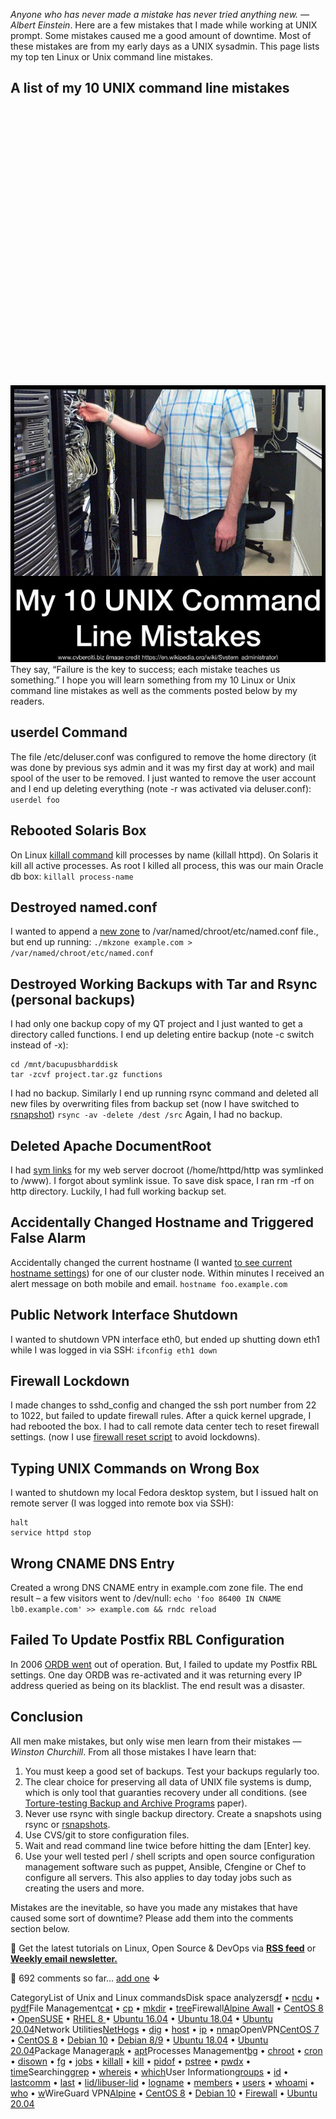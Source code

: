 *Anyone who has never made a mistake has never tried anything new. — Albert Einstein*.
 Here are a few mistakes that I made while working at UNIX prompt. Some mistakes caused me a good amount of downtime. Most of these mistakes are from my early days as a UNIX sysadmin. This page lists my top ten Linux or Unix command line mistakes.

A list of my 10 UNIX command line mistakes
------------------------------------------

![](data:image/svg+xml;base64,PHN2ZyBoZWlnaHQ9IjUyNiIgd2lkdGg9IjU5OSIgeG1sbnM9Imh0dHA6Ly93d3cudzMub3JnLzIwMDAvc3ZnIiB2ZXJzaW9uPSIxLjEiLz4=)![My 10 Linux or UNIX Command Line Mistakes](resources/69626443B36A3EEC057ADB3820FB2EBE.jpg)
 They say, “Failure is the key to success; each mistake teaches us something.” I hope you will learn something from my 10 Linux or Unix command line mistakes as well as the comments posted below by my readers.

userdel Command
---------------

The file /etc/deluser.conf was configured to remove the home directory (it was done by previous sys admin and it was my first day at work) and mail spool of the user to be removed. I just wanted to remove the user account and I end up deleting everything (note -r was activated via deluser.conf):
`userdel foo`

Rebooted Solaris Box
--------------------

On Linux [killall command](https://www.cyberciti.biz/tips/kill-frozen-crashed-unix-linux-desktop.html) kill processes by name (killall httpd). On Solaris it kill all active processes. As root I killed all process, this was our main Oracle db box:
`killall process-name`

Destroyed named.conf 
---------------------

I wanted to append a [new zone](https://bash.cyberciti.biz/domain/create-bind9-domain-zone-configuration-file/) to /var/named/chroot/etc/named.conf file., but end up running:
`./mkzone example.com > /var/named/chroot/etc/named.conf`

Destroyed Working Backups with Tar and Rsync (personal backups)
---------------------------------------------------------------

I had only one backup copy of my QT project and I just wanted to get a directory called functions. I end up deleting entire backup (note -c switch instead of -x):

```
cd /mnt/bacupusbharddisk
tar -zcvf project.tar.gz functions
```

 I had no backup. Similarly I end up running rsync command and deleted all new files by overwriting files from backup set (now I have switched to [rsnapshot](https://www.cyberciti.biz/faq/linux-rsnapshot-backup-howto/))
`rsync -av -delete /dest /src`
 Again, I had no backup.

Deleted Apache DocumentRoot
---------------------------

I had [sym links](https://www.cyberciti.biz/faq/unix-creating-symbolic-link-ln-command/) for my web server docroot (/home/httpd/http was symlinked to /www). I forgot about symlink issue. To save disk space, I ran rm -rf on http directory. Luckily, I had full working backup set.

Accidentally Changed Hostname and Triggered False Alarm 
--------------------------------------------------------

Accidentally changed the current hostname (I wanted [to see current hostname settings](https://www.cyberciti.biz/faq/find-my-linux-machine-name/)) for one of our cluster node. Within minutes I received an alert message on both mobile and email.
`hostname foo.example.com`

Public Network Interface Shutdown
---------------------------------

I wanted to shutdown VPN interface eth0, but ended up shutting down eth1 while I was logged in via SSH:
`ifconfig eth1 down`

Firewall Lockdown
-----------------

I made changes to sshd\_config and changed the ssh port number from 22 to 1022, but failed to update firewall rules. After a quick kernel upgrade, I had rebooted the box. I had to call remote data center tech to reset firewall settings. (now I use [firewall reset script](https://www.cyberciti.biz/faq/linux-iptables-firewall-flushout-configuration-every-5minutes/) to avoid lockdowns).

Typing UNIX Commands on Wrong Box
---------------------------------

I wanted to shutdown my local Fedora desktop system, but I issued halt on remote server (I was logged into remote box via SSH):

```
halt
service httpd stop
```

Wrong CNAME DNS Entry
---------------------

Created a wrong DNS CNAME entry in example.com zone file. The end result – a few visitors went to /dev/null:
`echo 'foo 86400 IN CNAME lb0.example.com' >> example.com && rndc reload`

Failed To Update Postfix RBL Configuration
------------------------------------------

In 2006 [ORDB went](https://www.cyberciti.biz/tips/ordborg-rbl-anti-spam-service-going-offline.html) out of operation. But, I failed to update my Postfix RBL settings. One day ORDB was re-activated and it was returning every IP address queried as being on its blacklist. The end result was a disaster.

Conclusion
----------

All men make mistakes, but only wise men learn from their mistakes — *Winston Churchill*.
 From all those mistakes I have learn that:

1. You must keep a good set of backups. Test your backups regularly too.
2. The clear choice for preserving all data of UNIX file systems is dump, which is only tool that guaranties recovery under all conditions. (see [Torture-testing Backup and Archive Programs](http://www.coredumps.de/doc/dump/zwicky/testdump.doc.html) paper).
3. Never use rsync with single backup directory. Create a snapshots using rsync or [rsnapshots](https://www.cyberciti.biz/faq/linux-rsnapshot-backup-howto/).
4. Use CVS/git to store configuration files.
5. Wait and read command line twice before hitting the dam [Enter] key.
6. Use your well tested perl / shell scripts and open source configuration management software such as puppet, Ansible, Cfengine or Chef to configure all servers. This also applies to day today jobs such as creating the users and more.

Mistakes are the inevitable, so have you made any mistakes that have caused some sort of downtime? Please add them into the comments section below.

 🐧 Get the latest tutorials on Linux, Open Source & DevOps via **[RSS feed](https://www.cyberciti.biz/atom/atom.xml)** or **[Weekly email newsletter.](https://newsletter.cyberciti.biz/subscription?f=1ojtmiv8892KQzyMsTF4YPr1pPSAhX2rq7Qfe5DiHMgXwKo892di4MTWyOdd976343rcNR6LhdG1f7k9H8929kMNMdWu3g)**

 🐧 692 comments so far... [add one](https://www.cyberciti.biz/tips/my-10-unix-command-line-mistakes.html#respond) **↓**

CategoryList of Unix and Linux commandsDisk space analyzers[df](https://www.cyberciti.biz/faq/df-command-examples-in-linux-unix/) • [ncdu](https://www.cyberciti.biz/open-source/install-ncdu-on-linux-unix-ncurses-disk-usage/) • [pydf](https://www.cyberciti.biz/tips/unix-linux-bsd-pydf-command-in-colours.html)File Management[cat](https://www.cyberciti.biz/faq/linux-unix-appleosx-bsd-cat-command-examples/) • [cp](https://www.cyberciti.biz/faq/cp-copy-command-in-unix-examples/) • [mkdir](https://www.cyberciti.biz/faq/linux-make-directory-command/) • [tree](https://www.cyberciti.biz/faq/linux-show-directory-structure-command-line/)Firewall[Alpine Awall](https://www.cyberciti.biz/faq/how-to-set-up-a-firewall-with-awall-on-alpine-linux/) • [CentOS 8](https://www.cyberciti.biz/faq/how-to-set-up-a-firewall-using-firewalld-on-centos-8/) • [OpenSUSE](https://www.cyberciti.biz/faq/set-up-a-firewall-using-firewalld-on-opensuse-linux/) • [RHEL 8 ](https://www.cyberciti.biz/faq/configure-set-up-a-firewall-using-firewalld-on-rhel-8/) • [Ubuntu 16.04](https://www.cyberciti.biz/faq/howto-configure-setup-firewall-with-ufw-on-ubuntu-linux/) • [Ubuntu 18.04](https://www.cyberciti.biz/faq/how-to-setup-a-ufw-firewall-on-ubuntu-18-04-lts-server/) • [Ubuntu 20.04](https://www.cyberciti.biz/faq/how-to-configure-firewall-with-ufw-on-ubuntu-20-04-lts/)Network Utilities[NetHogs](https://www.cyberciti.biz/faq/linux-find-out-what-process-is-using-bandwidth/) • [dig](https://www.cyberciti.biz/faq/linux-unix-dig-command-examples-usage-syntax/) • [host](https://www.cyberciti.biz/faq/linux-unix-host-command-examples-usage-syntax/) • [ip](https://www.cyberciti.biz/faq/linux-ip-command-examples-usage-syntax/) • [nmap](https://www.cyberciti.biz/security/nmap-command-examples-tutorials/)OpenVPN[CentOS 7](https://www.cyberciti.biz/faq/centos-7-0-set-up-openvpn-server-in-5-minutes/) • [CentOS 8](https://www.cyberciti.biz/faq/centos-8-set-up-openvpn-server-in-5-minutes/) • [Debian 10](https://www.cyberciti.biz/faq/debian-10-set-up-openvpn-server-in-5-minutes/) • [Debian 8/9](https://www.cyberciti.biz/faq/install-configure-openvpn-server-on-debian-9-linux/) • [Ubuntu 18.04](https://www.cyberciti.biz/faq/ubuntu-18-04-lts-set-up-openvpn-server-in-5-minutes/) • [Ubuntu 20.04](https://www.cyberciti.biz/faq/ubuntu-20-04-lts-set-up-openvpn-server-in-5-minutes/)Package Manager[apk](https://www.cyberciti.biz/faq/10-alpine-linux-apk-command-examples/) • [apt](https://www.cyberciti.biz/faq/ubuntu-lts-debian-linux-apt-command-examples/)Processes Management[bg](https://www.cyberciti.biz/faq/unix-linux-bg-command-examples-usage-syntax/) • [chroot](https://www.cyberciti.biz/faq/unix-linux-chroot-command-examples-usage-syntax/) • [cron](https://www.cyberciti.biz/faq/how-do-i-add-jobs-to-cron-under-linux-or-unix-oses/) • [disown](https://www.cyberciti.biz/faq/unix-linux-disown-command-examples-usage-syntax/) • [fg](https://www.cyberciti.biz/faq/unix-linux-fg-command-examples-usage-syntax/) • [jobs](https://www.cyberciti.biz/faq/unix-linux-jobs-command-examples-usage-syntax/) • [killall](https://www.cyberciti.biz/faq/unix-linux-killall-command-examples-usage-syntax/) • [kill](https://www.cyberciti.biz/faq/unix-kill-command-examples/) • [pidof](https://www.cyberciti.biz/faq/linux-pidof-command-examples-find-pid-of-program/) • [pstree](https://www.cyberciti.biz/faq/unix-linux-pstree-command-examples-shows-running-processestree/) • [pwdx](https://www.cyberciti.biz/faq/unix-linux-pwdx-command-examples-usage-syntax/) • [time](https://www.cyberciti.biz/faq/unix-linux-time-command-examples-usage-syntax/)Searching[grep](https://www.cyberciti.biz/faq/howto-use-grep-command-in-linux-unix/) • [whereis](https://www.cyberciti.biz/faq/unix-linux-whereis-command-examples-to-locate-binary/) • [which](https://www.cyberciti.biz/faq/unix-linux-which-command-examples-syntax-to-locate-programs/)User Information[groups](https://www.cyberciti.biz/faq/unix-linux-groups-command-examples-syntax-usage/) • [id](https://www.cyberciti.biz/faq/unix-linux-id-command-examples-usage-syntax/) • [lastcomm](https://www.cyberciti.biz/faq/linux-unix-lastcomm-command-examples-usage-syntax/) • [last](https://www.cyberciti.biz/faq/linux-unix-last-command-examples/) • [lid/libuser-lid](https://www.cyberciti.biz/faq/linux-lid-command-examples-syntax-usage/) • [logname](https://www.cyberciti.biz/faq/unix-linux-logname-command-examples-syntax-usage/) • [members](https://www.cyberciti.biz/faq/linux-members-command-examples-usage-syntax/) • [users](https://www.cyberciti.biz/faq/unix-linux-users-command-examples-syntax-usage/) • [whoami](https://www.cyberciti.biz/faq/unix-linux-whoami-command-examples-syntax-usage/) • [who](https://www.cyberciti.biz/faq/unix-linux-w-command-examples-syntax-usage-2/) • [w](https://www.cyberciti.biz/faq/unix-linux-w-command-examples-syntax-usage-2/)WireGuard VPN[Alpine](https://www.cyberciti.biz/faq/how-to-set-up-wireguard-vpn-server-on-alpine-linux/) • [CentOS 8](https://www.cyberciti.biz/faq/centos-8-set-up-wireguard-vpn-server/) • [Debian 10](https://www.cyberciti.biz/faq/debian-10-set-up-wireguard-vpn-server/) • [Firewall](https://www.cyberciti.biz/faq/how-to-set-up-wireguard-firewall-rules-in-linux/) • [Ubuntu 20.04](https://www.cyberciti.biz/faq/ubuntu-20-04-set-up-wireguard-vpn-server/)